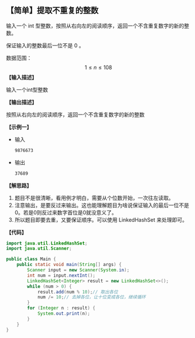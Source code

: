 
## 【简单】提取不重复的整数

输入一个 int 型整数，按照从右向左的阅读顺序，返回一个不含重复数字的新的整数。

保证输入的整数最后一位不是 0 。

数据范围： 
$$
1≤n≤108
$$
**【输入描述】**

输入一个int型整数

**【输出描述】**

按照从右向左的阅读顺序，返回一个不含重复数字的新的整数

**【示例一】**

- 输入

  ```bash
  9876673
  ```
  
- 输出

  ```bash
  37689
  ```


**【解思路】**

1. 题目不是很清晰，看用例才明白，需要从个位数开始，一次往左读取。
2. 注意输出，是要反过来输出。这也能理解题目为啥说保证输入的最后一位不是0。若是0则反过来数字首位是0就没意义了。
3. 所以题目即要去重，又要保证顺序。可以使用 LinkedHashSet 来处理即可。

**【代码】**

```java
import java.util.LinkedHashSet;
import java.util.Scanner;

public class Main {
    public static void main(String[] args) {
        Scanner input = new Scanner(System.in);
        int num = input.nextInt();
        LinkedHashSet<Integer> result = new LinkedHashSet<>();
        while (num > 0) {
            result.add(num % 10);// 取出各位
            num /= 10;// 去掉各位，让十位变成各位，继续循环
        }
        for (Integer n : result) {
            System.out.print(n);
        }
    }
}
```
